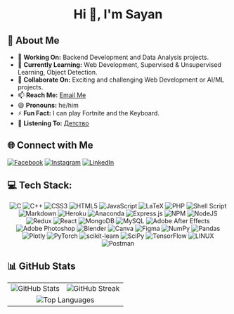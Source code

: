 <h1 align="center">Hi 👋, I'm Sayan</h1>

## 💫 About Me

- 🔭 **Working On:** Backend Development and Data Analysis projects.
- 🌱 **Currently Learning:** Web Development, Supervised & Unsupervised Learning, Object Detection.
- 👯 **Collaborate On:** Exciting and challenging Web Development or AI/ML projects.
- 📫 **Reach Me:** [Email Me](mailto:sayansomya777@gmail.com)
- 😄 **Pronouns:** he/him
- ⚡ **Fun Fact:** I can play Fortnite and the Keyboard.
- 🎵 **Listening To:** [Детство](https://open.spotify.com/track/5snCfoQbJ7S4cYB0K8XuJ4?si=bcc7fe6a71884d00)

## 🌐 Connect with Me
[![Facebook](https://img.shields.io/badge/Facebook-%231877F2.svg?logo=Facebook&logoColor=white)](https://facebook.com/sayanaymos) [![Instagram](https://img.shields.io/badge/Instagram-%23E4405F.svg?logo=Instagram&logoColor=white)](https://instagram.com/sayan-aymos) [![LinkedIn](https://img.shields.io/badge/LinkedIn-%230077B5.svg?logo=linkedin&logoColor=white)](https://linkedin.com/in/sayan-somya) 


## 💻 Tech Stack:
<div align="center">
    <img src="https://img.shields.io/badge/c-%2300599C.svg?style=flat&logo=c&logoColor=white" alt="C">
    <img src="https://img.shields.io/badge/c++-%2300599C.svg?style=flat&logo=c%2B%2B&logoColor=white" alt="C++">
    <img src="https://img.shields.io/badge/css3-%231572B6.svg?style=flat&logo=css3&logoColor=white" alt="CSS3">
    <img src="https://img.shields.io/badge/html5-%23E34F26.svg?style=flat&logo=html5&logoColor=white" alt="HTML5">
    <img src="https://img.shields.io/badge/javascript-%23323330.svg?style=flat&logo=javascript&logoColor=%23F7DF1E" alt="JavaScript">
    <img src="https://img.shields.io/badge/latex-%23008080.svg?style=flat&logo=latex&logoColor=white" alt="LaTeX">
    <img src="https://img.shields.io/badge/php-%23777BB4.svg?style=flat&logo=php&logoColor=white" alt="PHP">
    <img src="https://img.shields.io/badge/shell_script-%23121011.svg?style=flat&logo=gnu-bash&logoColor=white" alt="Shell Script">
    <img src="https://img.shields.io/badge/markdown-%23000000.svg?style=flat&logo=markdown&logoColor=white" alt="Markdown">
    <img src="https://img.shields.io/badge/heroku-%23430098.svg?style=flat&logo=heroku&logoColor=white" alt="Heroku">
    <img src="https://img.shields.io/badge/Anaconda-%2344A833.svg?style=flat&logo=anaconda&logoColor=white" alt="Anaconda">
    <img src="https://img.shields.io/badge/express.js-%23404d59.svg?style=flat&logo=express&logoColor=%2361DAFB" alt="Express.js">
    <img src="https://img.shields.io/badge/NPM-%23000000.svg?style=flat&logo=npm&logoColor=white" alt="NPM">
    <img src="https://img.shields.io/badge/node.js-6DA55F?style=flat&logo=node.js&logoColor=white" alt="NodeJS">
    <img src="https://img.shields.io/badge/redux-%23593d88.svg?style=flat&logo=redux&logoColor=white" alt="Redux">
    <img src="https://img.shields.io/badge/react-%2320232a.svg?style=flat&logo=react&logoColor=%2361DAFB" alt="React">
    <img src="https://img.shields.io/badge/MongoDB-%234ea94b.svg?style=flat&logo=mongodb&logoColor=white" alt="MongoDB">
    <img src="https://img.shields.io/badge/mysql-%2300f.svg?style=flat&logo=mysql&logoColor=white" alt="MySQL">
    <img src="https://img.shields.io/badge/Adobe%20After%20Effects-9999FF.svg?style=flat&logo=Adobe%20After%20Effects&logoColor=white" alt="Adobe After Effects">
    <img src="https://img.shields.io/badge/adobephotoshop-%2331A8FF.svg?style=flat&logo=adobephotoshop&logoColor=white" alt="Adobe Photoshop">
    <img src="https://img.shields.io/badge/blender-%23F5792A.svg?style=flat&logo=blender&logoColor=white" alt="Blender">
    <img src="https://img.shields.io/badge/Canva-%2300C4CC.svg?style=flat&logo=Canva&logoColor=white" alt="Canva">
    <img src="https://img.shields.io/badge/figma-%23F24E1E.svg?style=flat&logo=figma&logoColor=white" alt="Figma">
    <img src="https://img.shields.io/badge/numpy-%23013243.svg?style=flat&logo=numpy&logoColor=white" alt="NumPy">
    <img src="https://img.shields.io/badge/pandas-%23150458.svg?style=flat&logo=pandas&logoColor=white" alt="Pandas">
    <img src="https://img.shields.io/badge/Plotly-%233F4F75.svg?style=flat&logo=plotly&logoColor=white" alt="Plotly">
    <img src="https://img.shields.io/badge/PyTorch-%23EE4C2C.svg?style=flat&logo=PyTorch&logoColor=white" alt="PyTorch">
    <img src="https://img.shields.io/badge/scikit--learn-%23F7931E.svg?style=flat&logo=scikit-learn&logoColor=white" alt="scikit-learn">
    <img src="https://img.shields.io/badge/SciPy-%230C55A5.svg?style=flat&logo=scipy&logoColor=%white" alt="SciPy">
    <img src="https://img.shields.io/badge/TensorFlow-%23FF6F00.svg?style=flat&logo=TensorFlow&logoColor=white" alt="TensorFlow">
    <img src="https://img.shields.io/badge/Linux-FCC624?style=flat&logo=linux&logoColor=black" alt="LINUX">
    <img src="https://img.shields.io/badge/Postman-FF6C37?style=flat&logo=postman&logoColor=white" alt="Postman">
</div>


## 📊 GitHub Stats

<div align="center">
    <table>
        <tr>
            <td>
                <img src="https://github-readme-stats.vercel.app/api?username=SayanSomya&theme=darcula&hide_border=false&include_all_commits=true&count_private=true" alt="GitHub Stats">
            </td>
            <td>
                <img src="https://github-readme-streak-stats.herokuapp.com/?user=SayanSomya&theme=darcula&hide_border=false" alt="GitHub Streak">
            </td>
        </tr>
        <tr>
            <td colspan="2" align="center">
                <img src="https://github-readme-stats.vercel.app/api/top-langs/?username=SayanSomya&theme=darcula&hide_border=false&include_all_commits=true&count_private=true&layout=compact" alt="Top Languages">
            </td>
        </tr>
    </table>
</div>

